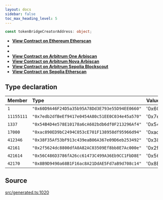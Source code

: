 ```yaml
---
layout: docs
sidebar: false
toc_max_heading_level: 5
---
```


```ts
const tokenBridgeCreatorAddress: object;
```

- [**View Contract on Ethereum Etherscan**](https://etherscan.io/address/0x60D9A46F24D5a35b95A78Dd3E793e55D94EE0660)
-
-
- [**View Contract on Arbitrum One Arbiscan**](https://arbiscan.io/address/0x2f5624dc8800dfA0A82AC03509Ef8bb8E7Ac000e)
- [**View Contract on Arbitrum Nova Arbiscan**](https://nova.arbiscan.io/address/0x8B9D9490a68B1F16ac8A21DdAE5Fd7aB9d708c14)
- [**View Contract on Arbitrum Sepolia Blockscout**](https://sepolia-explorer.arbitrum.io/address/0x56C486D3786fA26cc61473C499A36Eb9CC1FbD8E)
- [**View Contract on Sepolia Etherscan**](https://sepolia.etherscan.io/address/0x7edb2dfBeEf9417e0454A80c51EE0C034e45a570)

## Type declaration

| Member     | Type                                           | Value                                        |
| :--------- | :--------------------------------------------- | :------------------------------------------- |
| `1`        | `"0x60D9A46F24D5a35b95A78Dd3E793e55D94EE0660"` | '0x60D9A46F24D5a35b95A78Dd3E793e55D94EE0660' |
| `11155111` | `"0x7edb2dfBeEf9417e0454A80c51EE0C034e45a570"` | '0x7edb2dfBeEf9417e0454A80c51EE0C034e45a570' |
| `1337`     | `"0x54B4D4e578E10178a6cA602bdb6df0F213296Af4"` | '0x54B4D4e578E10178a6cA602bdb6df0F213296Af4' |
| `17000`    | `"0xac890ED9bC2494C053cE701F138958df95966d94"` | '0xac890ED9bC2494C053cE701F138958df95966d94' |
| `412346`   | `"0x38F35Af53bF913c439eaB06A367e09D6eb253492"` | '0x38F35Af53bF913c439eaB06A367e09D6eb253492' |
| `42161`    | `"0x2f5624dc8800dfA0A82AC03509Ef8bb8E7Ac000e"` | '0x2f5624dc8800dfA0A82AC03509Ef8bb8E7Ac000e' |
| `421614`   | `"0x56C486D3786fA26cc61473C499A36Eb9CC1FbD8E"` | '0x56C486D3786fA26cc61473C499A36Eb9CC1FbD8E' |
| `42170`    | `"0x8B9D9490a68B1F16ac8A21DdAE5Fd7aB9d708c14"` | '0x8B9D9490a68B1F16ac8A21DdAE5Fd7aB9d708c14' |

## Source

[src/generated.ts:1020](https://github.com/OffchainLabs/arbitrum-orbit-sdk/blob/cfcbd32d6879cf7817a33b24f062a0fd879ea257/src/generated.ts#L1020)
